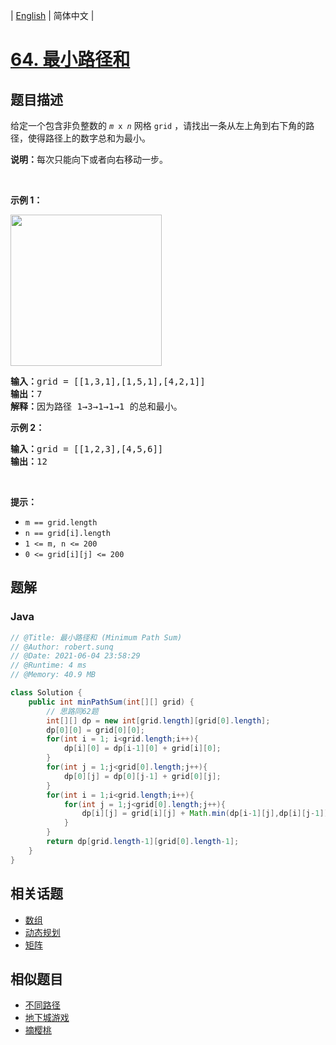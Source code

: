 
| [English](README_EN.md) | 简体中文 |

# [64. 最小路径和](https://leetcode.cn//problems/minimum-path-sum/)

## 题目描述

<p>给定一个包含非负整数的 <code><em>m</em>&nbsp;x&nbsp;<em>n</em></code>&nbsp;网格&nbsp;<code>grid</code> ，请找出一条从左上角到右下角的路径，使得路径上的数字总和为最小。</p>

<p><strong>说明：</strong>每次只能向下或者向右移动一步。</p>

<p>&nbsp;</p>

<p><strong class="example">示例 1：</strong></p>
<img alt="" src="https://assets.leetcode.com/uploads/2020/11/05/minpath.jpg" style="width: 242px; height: 242px;" />
<pre>
<strong>输入：</strong>grid = [[1,3,1],[1,5,1],[4,2,1]]
<strong>输出：</strong>7
<strong>解释：</strong>因为路径 1→3→1→1→1 的总和最小。
</pre>

<p><strong class="example">示例 2：</strong></p>

<pre>
<strong>输入：</strong>grid = [[1,2,3],[4,5,6]]
<strong>输出：</strong>12
</pre>

<p>&nbsp;</p>

<p><strong>提示：</strong></p>

<ul>
	<li><code>m == grid.length</code></li>
	<li><code>n == grid[i].length</code></li>
	<li><code>1 &lt;= m, n &lt;= 200</code></li>
	<li><code>0 &lt;= grid[i][j] &lt;= 200</code></li>
</ul>


## 题解


### Java

```Java
// @Title: 最小路径和 (Minimum Path Sum)
// @Author: robert.sunq
// @Date: 2021-06-04 23:58:29
// @Runtime: 4 ms
// @Memory: 40.9 MB

class Solution {
    public int minPathSum(int[][] grid) {
        // 思路同62题
        int[][] dp = new int[grid.length][grid[0].length];
        dp[0][0] = grid[0][0];
        for(int i = 1; i<grid.length;i++){
            dp[i][0] = dp[i-1][0] + grid[i][0];
        }
        for(int j = 1;j<grid[0].length;j++){
            dp[0][j] = dp[0][j-1] + grid[0][j];
        }
        for(int i = 1;i<grid.length;i++){
            for(int j = 1;j<grid[0].length;j++){
                dp[i][j] = grid[i][j] + Math.min(dp[i-1][j],dp[i][j-1]);
            }
        }
        return dp[grid.length-1][grid[0].length-1];
    }
}
```



## 相关话题

- [数组](https://leetcode.cn//tag/array)
- [动态规划](https://leetcode.cn//tag/dynamic-programming)
- [矩阵](https://leetcode.cn//tag/matrix)

## 相似题目


- [不同路径](../unique-paths/README.md)
- [地下城游戏](../dungeon-game/README.md)
- [摘樱桃](../cherry-pickup/README.md)
